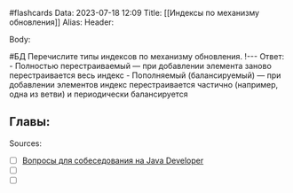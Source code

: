 #flashcards
Data: 2023-07-18 12:09
Title: [[Индексы по механизму обновления]]
Alias:
Header:




Body:



#БД 
Перечислите типы индексов по механизму обновления.
!---
Ответ:
	- Полностью перестраиваемый — при добавлении элемента заново перестраивается весь индекс
	- Пополняемый (балансируемый) — при добавлении элементов индекс перестраивается частично (например, одна из ветви) и периодически балансируется
<!--SR:!2023-10-27,10,170-->




Главы:
-


Sources:
- [ ] [Вопросы для собеседования на Java Developer](https://github.com/enhorse/java-interview/blob/master/README.md#%D0%9E%D0%9E%D0%9F)
- [ ] []()
- [ ] []()
